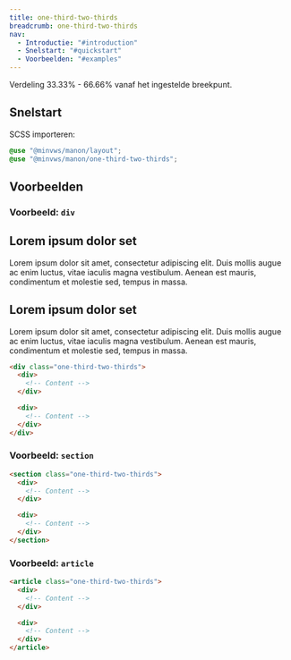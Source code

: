 ```yaml
---
title: one-third-two-thirds
breadcrumb: one-third-two-thirds
nav:
  - Introductie: "#introduction"
  - Snelstart: "#quickstart"
  - Voorbeelden: "#examples"
---
```


Verdeling 33.33% - 66.66% vanaf het ingestelde breekpunt.

<h2 id="quick-start">Snelstart</h2>

SCSS importeren:

```scss
@use "@minvws/manon/layout";
@use "@minvws/manon/one-third-two-thirds";
```

<h2 id="examples">Voorbeelden</h2>

### Voorbeeld: `div`

<div class="one-third-two-thirds">
  <div>
    <h2>Lorem ipsum dolor set</h2>
    <p>
      Lorem ipsum dolor sit amet, consectetur adipiscing elit. Duis mollis augue ac enim
      luctus, vitae iaculis magna vestibulum. Aenean est mauris, condimentum et molestie
      sed, tempus in massa.
    </p>
  </div>

  <div>
    <h2>Lorem ipsum dolor set</h2>
    <p>
      Lorem ipsum dolor sit amet, consectetur adipiscing elit. Duis mollis augue ac enim
      luctus, vitae iaculis magna vestibulum. Aenean est mauris, condimentum et molestie
      sed, tempus in massa.
    </p>
  </div>
</div>

```html
<div class="one-third-two-thirds">
  <div>
    <!-- Content -->
  </div>

  <div>
    <!-- Content -->
  </div>
</div>
```

### Voorbeeld: `section`

```html
<section class="one-third-two-thirds">
  <div>
    <!-- Content -->
  </div>

  <div>
    <!-- Content -->
  </div>
</section>
```

### Voorbeeld: `article`

```html
<article class="one-third-two-thirds">
  <div>
    <!-- Content -->
  </div>

  <div>
    <!-- Content -->
  </div>
</article>
```
